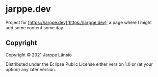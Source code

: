 # jarppe.dev

Project for [https://jarppe.dev](https://jarppe.dev), a page where I might add some content some day.

## Copyright

Copyright © 2021 Jarppe Länsiö

Distributed under the Eclipse Public License either version 1.0 or (at your option) any later version.

